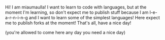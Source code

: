 Hi! I am miaumaulla!
I want to learn to code with languages, but at the moment I'm learning, so don't expect me to publish stuff because I am l-e-a-r-n-i-n-g and I want to learn some of the simplest languages!
Here expect me to publish forks at the moment!
That's all, have a nice day!



(you're allowed to come here any day you need a nice day)
